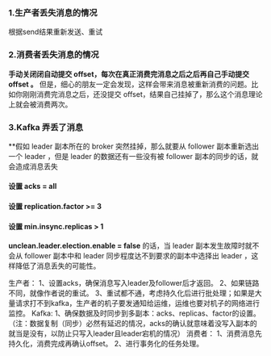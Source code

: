 ### 1.生产者丢失消息的情况

根据send结果重新发送、重试



### 2.消费者丢失消息的情况

**手动关闭闭自动提交 offset，每次在真正消费完消息之后之后再自己手动提交 offset 。** 但是，细心的朋友一定会发现，这样会带来消息被重新消费的问题。比如你刚刚消费完消息之后，还没提交 offset，结果自己挂掉了，那么这个消息理论上就会被消费两次。



### 3.Kafka 弄丢了消息

**假如 leader 副本所在的 broker 突然挂掉，那么就要从 follower 副本重新选出一个 leader ，但是 leader 的数据还有一些没有被 follower 副本的同步的话，就会造成消息丢失

#### 设置 acks = all

#### 设置 replication.factor >= 3

#### 设置 min.insync.replicas > 1

**unclean.leader.election.enable = false** 的话，当 leader 副本发生故障时就不会从 follower 副本中和 leader 同步程度达不到要求的副本中选择出 leader ，这样降低了消息丢失的可能性。



 生产者： 1、设置acks，确保消息写入leader及follower后才返回。 2、如果链路不同，就像作者说的重试。 3、重试都不通，考虑持久化后进行批处理；如果是大量请求打不到kafka，生产者的机子要发通知给运维，运维也要对机子的网络进行监控。 Kafka: 1、确保数据及时同步到多副本：acks、replicas、factor的设置。 （注：数据复制（同步）必然有延迟的情况，acks的确认就意味着没写入副本的就当是没有，以防止只写入leader且leader宕机的情况） 消费者： 1、消费消息先持久化，消费完成再确认offset。 2、进行事务化的任务处理。